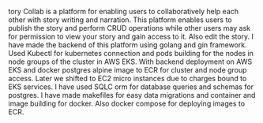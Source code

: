 tory Collab is a platform for enabling users to collaboratively help each other with story writing and narration. This platform enables users to publish the story and perform CRUD operations while other users may ask for permission to view your story and gain access to it. Also edit the story. I have made the backend of this platform using golang and gin framework. Used Kubectl for kubernetes connection and pods building for the nodes in node groups of the cluster in AWS EKS. With backend deployment on AWS EKS and docker postgres alpine image to ECR for cluster and node group access. Later we shifted to EC2 micro instances due to charges bound to EKS services. I have used SQLC orm for database queries and schemas for postgres. I have made makefiles for easy data migrations and container and image building for docker. Also docker compose for deploying images to ECR.
